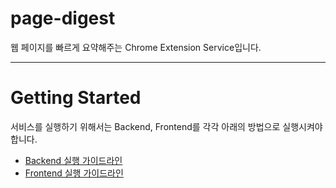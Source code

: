 # page-digest

웹 페이지를 빠르게 요약해주는 Chrome Extension Service입니다.

---

# Getting Started

서비스를 실행하기 위해서는 Backend, Frontend를 각각 아래의 방법으로 실행시켜야 합니다.

- [Backend 실행 가이드라인](./backend/README.md)
- [Frontend 실행 가이드라인](./frontend/README.md)
